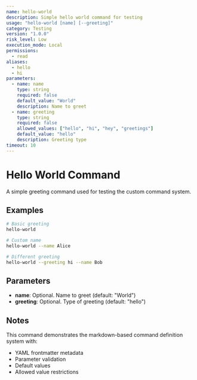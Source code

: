 ```yaml
---
name: hello-world
description: Simple hello world command for testing
usage: "hello-world [name] [--greeting]"
category: Testing
version: "1.0.0"
risk_level: Low
execution_mode: Local
permissions:
  - read
aliases:
  - hello
  - hi
parameters:
  - name: name
    type: string
    required: false
    default_value: "World"
    description: Name to greet
  - name: greeting
    type: string
    required: false
    allowed_values: ["hello", "hi", "hey", "greetings"]
    default_value: "hello"
    description: Greeting type
timeout: 10
---
```


# Hello World Command

A simple greeting command used for testing the custom command system.

## Examples

```bash
# Basic greeting
hello-world

# Custom name
hello-world --name Alice

# Different greeting
hello-world --greeting hi --name Bob
```

## Parameters

- **name**: Optional. Name to greet (default: "World")
- **greeting**: Optional. Type of greeting (default: "hello")

## Notes

This command demonstrates the markdown-based command definition system with:
- YAML frontmatter metadata
- Parameter validation
- Default values
- Allowed value restrictions
